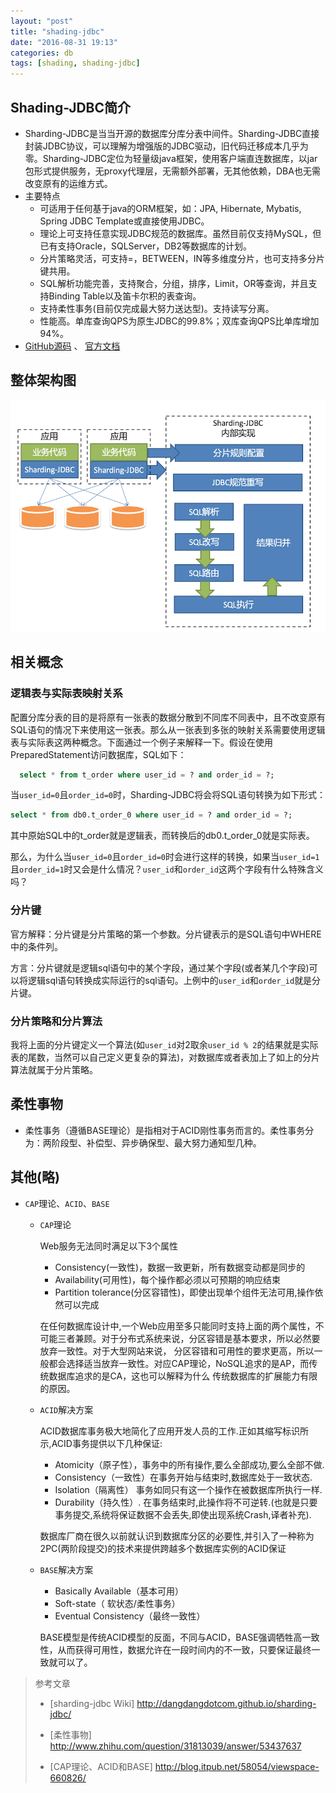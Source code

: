 ```yaml
---
layout: "post"
title: "shading-jdbc"
date: "2016-08-31 19:13"
categories: db
tags: [shading, shading-jdbc]
---
```


## Shading-JDBC简介

- Sharding-JDBC是当当开源的数据库分库分表中间件。Sharding-JDBC直接封装JDBC协议，可以理解为增强版的JDBC驱动，旧代码迁移成本几乎为零。Sharding-JDBC定位为轻量级java框架，使用客户端直连数据库，以jar包形式提供服务，无proxy代理层，无需额外部署，无其他依赖，DBA也无需改变原有的运维方式。
- 主要特点
  - 可适用于任何基于java的ORM框架，如：JPA, Hibernate, Mybatis, Spring JDBC Template或直接使用JDBC。
  - 理论上可支持任意实现JDBC规范的数据库。虽然目前仅支持MySQL，但已有支持Oracle，SQLServer，DB2等数据库的计划。
  - 分片策略灵活，可支持=，BETWEEN，IN等多维度分片，也可支持多分片键共用。
  - SQL解析功能完善，支持聚合，分组，排序，Limit，OR等查询，并且支持Binding Table以及笛卡尔积的表查询。
  - 支持柔性事务(目前仅完成最大努力送达型)。支持读写分离。
  - 性能高。单库查询QPS为原生JDBC的99.8%；双库查询QPS比单库增加94%。
- [GitHub源码](https://github.com/dangdangdotcom/Sharding-JDBC/) 、 [官方文档](http://dangdangdotcom.github.io/sharding-jdbc/)

## 整体架构图

![shading-jdbc架构图](/data/images/2016/08/shading-jdbc-architecture.png)

## 相关概念

### 逻辑表与实际表映射关系

配置分库分表的目的是将原有一张表的数据分散到不同库不同表中，且不改变原有SQL语句的情况下来使用这一张表。那么从一张表到多张的映射关系需要使用逻辑表与实际表这两种概念。下面通过一个例子来解释一下。假设在使用PreparedStatement访问数据库，SQL如下：

```SQL
  select * from t_order where user_id = ? and order_id = ?;
```

当`user_id=0`且`order_id=0`时，Sharding-JDBC将会将SQL语句转换为如下形式：

```SQL
select * from db0.t_order_0 where user_id = ? and order_id = ?;
```

其中原始SQL中的t_order就是逻辑表，而转换后的db0.t_order_0就是实际表。

那么，为什么当`user_id=0`且`order_id=0`时会进行这样的转换，如果当`user_id=1`且`order_id=1`时又会是什么情况？`user_id`和`order_id`这两个字段有什么特殊含义吗？

### 分片键

官方解释：分片键是分片策略的第一个参数。分片键表示的是SQL语句中WHERE中的条件列。

方言：分片键就是逻辑sql语句中的某个字段，通过某个字段(或者某几个字段)可以将逻辑sql语句转换成实际运行的sql语句。上例中的`user_id`和`order_id`就是分片键。

### 分片策略和分片算法

我将上面的分片键定义一个算法(如`user_id`对2取余`user_id % 2`的结果就是实际表的尾数，当然可以自己定义更复杂的算法)，对数据库或者表加上了如上的分片算法就属于分片策略。

## 柔性事物

- 柔性事务（遵循BASE理论）是指相对于ACID刚性事务而言的。柔性事务分为：两阶段型、补偿型、异步确保型、最大努力通知型几种。

## 其他(略)

- `CAP`理论、`ACID`、`BASE`
  - `CAP`理论

    Web服务无法同时满足以下3个属性
    - Consistency(一致性)，数据一致更新，所有数据变动都是同步的
    - Availability(可用性)，每个操作都必须以可预期的响应结束
    - Partition tolerance(分区容错性)，即使出现单个组件无法可用,操作依然可以完成

    在任何数据库设计中,一个Web应用至多只能同时支持上面的两个属性，不可能三者兼顾。对于分布式系统来说，分区容错是基本要求，所以必然要放弃一致性。对于大型网站来说， 分区容错和可用性的要求更高，所以一般都会选择适当放弃一致性。对应CAP理论，NoSQL追求的是AP，而传统数据库追求的是CA，这也可以解释为什么 传统数据库的扩展能力有限的原因。

  - `ACID`解决方案

    ACID数据库事务极大地简化了应用开发人员的工作.正如其缩写标识所示,ACID事务提供以下几种保证:
    - Atomicity（原子性），事务中的所有操作,要么全部成功,要么全部不做.
    - Consistency（一致性）在事务开始与结束时,数据库处于一致状态.
    - Isolation（隔离性） 事务如同只有这一个操作在被数据库所执行一样.
    - Durability（持久性）. 在事务结束时,此操作将不可逆转.(也就是只要事务提交,系统将保证数据不会丢失,即使出现系统Crash,译者补充).

    数据库厂商在很久以前就认识到数据库分区的必要性,并引入了一种称为2PC(两阶段提交)的技术来提供跨越多个数据库实例的ACID保证

  - `BASE`解决方案
    - Basically Available（基本可用）
    - Soft-state（ 软状态/柔性事务）
    - Eventual Consistency（最终一致性）

    BASE模型是传统ACID模型的反面，不同与ACID，BASE强调牺牲高一致性，从而获得可用性，数据允许在一段时间内的不一致，只要保证最终一致就可以了。
















> 参考文章
>
> - [sharding-jdbc Wiki] http://dangdangdotcom.github.io/sharding-jdbc/
>
> - [柔性事物] http://www.zhihu.com/question/31813039/answer/53437637
>
> - [CAP理论、ACID和BASE] http://blog.itpub.net/58054/viewspace-660826/
